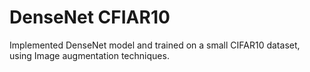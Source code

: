 # DenseNet  CFIAR10
 Implemented  DenseNet model and trained on a small CIFAR10 dataset, using Image augmentation techniques.
